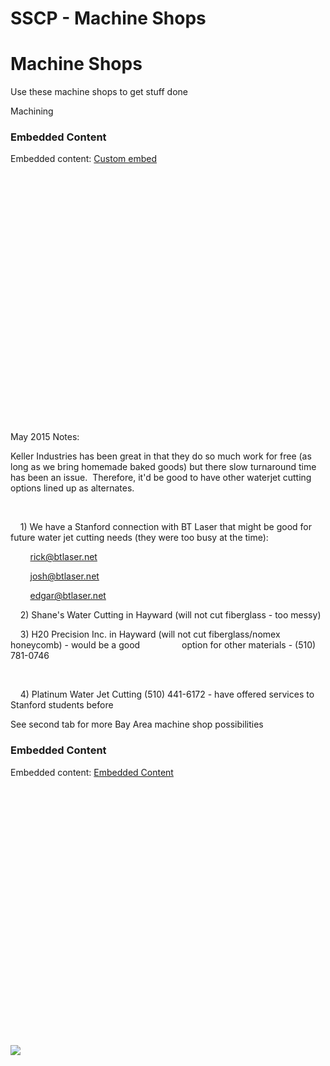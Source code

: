 # SSCP - Machine Shops

# Machine Shops

Use these machine shops to get stuff done

Machining

### Embedded Content

Embedded content: [Custom embed]()

<iframe width="100%" height="400" src="" frameborder="0"></iframe>

May 2015 Notes:

Keller Industries has been great in that they do so much work for free (as long as we bring homemade baked goods) but there slow turnaround time has been an issue.  Therefore, it'd be good to have other waterjet cutting options lined up as alternates.

 

    1) We have a Stanford connection with BT Laser that might be good for future water jet cutting needs (they were too busy at the time):

        rick@btlaser.net

        josh@btlaser.net

        edgar@btlaser.net

    2) Shane's Water Cutting in Hayward (will not cut fiberglass - too messy)

    3) H20 Precision Inc. in Hayward (will not cut fiberglass/nomex honeycomb) - would be a good                 option for other materials - (510) 781-0746

    

    4) Platinum Water Jet Cutting (510) 441-6172 - have offered services to Stanford students before

See second tab for more Bay Area machine shop possibilities

[](https://docs.google.com/spreadsheets/d/0Aj98Z3dc1q87dDJHRk51TEprYm5NX2xGRnNwVWd4SHc/edit)

### Embedded Content

Embedded content: [Embedded Content]()

<iframe width="100%" height="400" src="" frameborder="0"></iframe>

![](../../../../assets/sheets_32dp.png)

